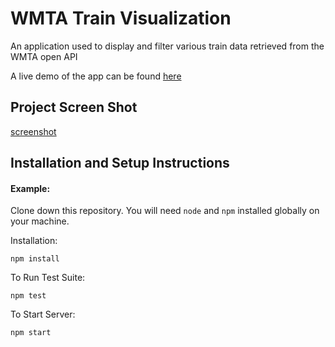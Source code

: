 # WMTA Train Visualization

An application used to display and filter various train data retrieved from the WMTA open API

A live demo of the app can be found [here](https://wmta-trains.netlify.app/)

## Project Screen Shot

[screenshot](https://github.com/jylisondra/train-positions/blob/main/trian-positions-ss.png)

## Installation and Setup Instructions

#### Example:

Clone down this repository. You will need `node` and `npm` installed globally on your machine.

Installation:

`npm install`

To Run Test Suite:

`npm test`

To Start Server:

`npm start`
